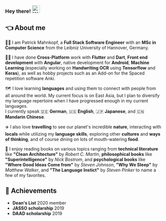### Hey there! <img alt="Waving Hand" width="25px" src="https://camo.githubusercontent.com/e8e7b06ecf583bc040eb60e44eb5b8e0ecc5421320a92929ce21522dbc34c891/68747470733a2f2f6d656469612e67697068792e636f6d2f6d656469612f6876524a434c467a6361737252346961377a2f67697068792e676966">

## :point_left: About me

:man_student: I am Patrick Mahnkopf, a **Full Stack Software Engineer** with an **MSc in Computer Science** from the Leibniz University of Hannover, Germany.

:man_technologist: I have done **Cross-Platform** work with **Flutter** and **Dart**, **Front end development** with **Angular**, native development for **Android**, **Machine Learning** (especially working on **Handwriting OCR** using **Tensorflow** and **Keras**), as well as hobby projects such as an Add-on for the Spaced repetition software Anki.

:world_map: I love learning **languages** and using them to connect with people from all around the world. My current focus is on East Asia, but I plan to diversify my language repertoire when I have progressed enough in my current languages.  
I currently speak :de: **German**, :us: **English**, :jp: **Japanese**, and :cn: **Mandarin Chinese**.

:airplane: I also love **travelling** to see our planet's incredible **nature**, interacting with **locals** while utilizing my **language skills**, exploring other **cultures** and **ways of thinking**, and of course dining on lots of mouth-watering **food**.

:open_book: I enjoy reading books on various topics ranging from **technical literature** like **"Clean Architecture"** by *Robert C. Martin*, **philosophical books** like **"Superintelligence"** by *Nick Bostrom*, and **psychological books** like **"Where Good Ideas Come from"** by *Steven Johnson*, **"Why We Sleep"** by *Matthew Walker*, and **"The Language Instict"** by *Steven Pinker* to name a few of my favorites.

## :medal_sports: Achievements

- **Dean's List** 2020 member
- **JASSO scholarship** 2019
- **DAAD scholarship** 2019
